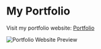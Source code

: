# My Portfolio

Visit my portfolio website: [Portfolio](https://mandy-portfolio.web.app/)

![Portfolio Website Preview](https://i.ibb.co/8x4FgcC/image.png)
